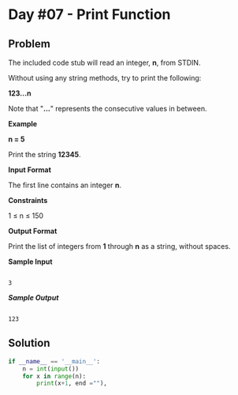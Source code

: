 # Day #07 - Print Function
## Problem

The included code stub will read an integer, **n**, from STDIN.

Without using any string methods, try to print the following:

**123...n**


Note that "**...**" represents the consecutive values in between.

**Example**

**n = 5**

Print the string **12345**.

**Input Format**

The first line contains an integer **n**.

**Constraints**

1 ≤ n ≤ 150

**Output Format**

Print the list of integers from **1** through **n** as a string, without spaces.

**Sample Input**
```

3

```
***Sample Output***
```

123

```

## Solution
```py
if __name__ == '__main__':
    n = int(input())
    for x in range(n):
        print(x+1, end =""),
```
